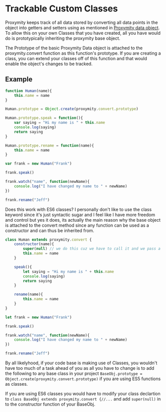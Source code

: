 # Trackable Custom Classes
Proxymity keeps track of all data stored by converting all data points in the object into getters and setters using as mentioned in
[Proxymity data object](proxymity-data.md). To allow this on your own Classes that you have created, all you have would do is prototypically inheriting the proxymity base object.

The Prototype of the basic Proxymity Data object is attached to the proxymity.convert function as this function's prototype. If you are creating a class, you can extend your classes off of this function and that would enable the object's changes to be tracked.

## Example
```JavaScript
function Human(name){
	this.name = name
}

Human.prototype = Object.create(proxymity.convert.prototype)

Human.prototype.speak = function(){
	var saying = "Hi my name is " + this.name
	console.log(saying)
	return saying
}

Human.prototype.rename = function(name){
	this.name = name
}

var frank = new Human("Frank")

frank.speak()

frank.watch("name", function(newName){
	console.log("I have changed my name to " + newName)
})

frank.rename("Jeff")
```

Does this work with ES6 classes? I personally don't like to use the class keyword since it's just syntactic sugar and I feel like I have more freedom and control but yes it does, its actually the main reason why the base object is attached to the convert method since any function can be used as a constructor and can thus be inherited from.

```JavaScript
class Human extends proxymity.convert {
	constructor(name){
		super(null) // we do this cuz we have to call it and we pass a non object/array object value cuz the convert function will just do nothing and return control
		this.name = name
	}

	speak(){
		let saying = "Hi my name is " + this.name
		console.log(saying)
		return saying
	}

	rename(name){
		this.name = name
	}
}

let frank = new Human("Frank")

frank.speak()

frank.watch("name", function(newName){
	console.log("I have changed my name to " + newName)
})

frank.rename("Jeff")
```
By all likelyhood, if your code base is making use of Classes, you wouldn't have too much of a task ahead of you as all you have to change is to add the following to any base class in your project `BaseObj.prototype = Object.create(proxymity.convert.prototype)` if you are using ES5 functions as classes.

If you are using ES6 classes you would have to modify your class declartion to `class BaseObj extends proxymity.convert {//...` and add `super(null)` in to the constructor function of your BaseObj.
